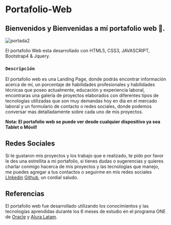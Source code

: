# Portafolio-Web

## Bienvenidos y Bienvenidas a mí portafolio web 🚀.

![portada2](https://user-images.githubusercontent.com/Portafolio-Web/images/portada2.png)

El portafolio Web esta desarrollado con HTML5, CSS3, JAVASCRIPT, Bootstrap4 & Jquery.

### `Descripción`

 El portafolio web es una Landing Page, donde podrás encontrar información acerca de mí, un porcentaje de habilidades profesionales y habilidades técnicas que poseo actualmente, educación y experiencia laboral, encontraras una galería de proyectos elaborados con diferentes tipos de tecnologías utilizadas que son muy demandas hoy en día en el mercado laboral y un formulario de contacto o redes sociales, donde podemos conversar mas detalladamente sobre cada uno de mis proyectos.

 **Nota: El portafolio web se puede ver desde cualquier dispositivo ya sea Tablet o Móvil!**

 ## Redes Sociales

 Si te gustaron mis proyectos y los trabajo  que e realizado, te pido por favor le des una estrellita a mi portafolio, si tienes dudas o sugerencias y quieres charlar conmigo hacerca de mis proyectos y las tecnologías que manejo, me puedes agregar a tus contactos o seguirme en mis redes sociales [LInkedin](https://www.linkedin.com/in/otorres-38a6241a2/) [Github](https://github.com/Otorres851), un cordial saludo.

## Referencias

El portafolio web fue desarrollado utilizando los conocimientos y las tecnologías aprendidas durante los 6 meses de estudio en el programa ONE de [Oracle](https://www.oracle.com/co/education/oracle-next-education/) y [Alura Latam](http://www.aluracursos.com). 